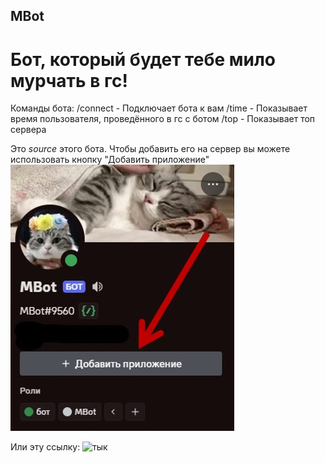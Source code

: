 ## MBot

# Бот, который будет тебе мило мурчать в гс!

Команды бота:
/connect - Подключает бота к вам
/time - Показывает время пользователя, проведённого в гс с ботом
/top - Показывает топ сервера

Это _source_ этого бота. Чтобы добавить его на сервер вы можете использовать кнопку "Добавить приложение"
![Фото для добавления бота](https://raw.githubusercontent.com/Blaing7542/Blaing7542/refs/heads/main/photo.jpg)

Или эту ссылку: ![тык](https://discord.com/oauth2/authorize?client_id=1282246480593289246&permissions=8&integration_type=0&scope=bot+applications.commands)

